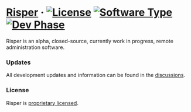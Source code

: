 # [Risper](https://synnech.com/) &middot; [![License](https://img.shields.io/badge/License-Proprietary-blue)](https://github.com/Synnech/risper/blob/main/LICENSE.md) [![Software Type](https://img.shields.io/badge/Software-Closed--Source-red)](https://en.wikipedia.org/wiki/Proprietary_software) [![Dev Phase](https://img.shields.io/badge/Phase-Alpha-lightgrey)](https://github.com/Synnech/risper/discussions)

Risper is an alpha, closed-source, currently work in progress, remote administration software. 

### Updates

All development updates and information can be found in the [discussions](https://github.com/Synnech/risper/discussions).

### License

Risper is [proprietary licensed](https://github.com/Synnech/risper/blob/main/LICENSE.md).
